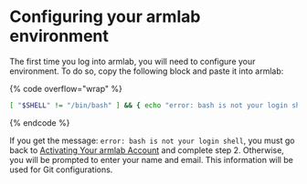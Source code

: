 # Configuring your armlab environment

The first time you log into armlab, you will need to configure your environment. To do so, copy the following block and paste it into armlab:  &#x20;

{% code overflow="wrap" %}
```bash
[ "$SHELL" != "/bin/bash" ] && { echo "error: bash is not your login shell"; exit 1; }; \cp /u/cos217/.bash_profile /u/cos217/.bashrc /u/cos217/.emacs /u/cos217/.splintrc ~/; read -p "Enter your name: " name; read -p "Enter your email address: " email; git config --global user.name "$name"; git config --global user.email "$email"; git config --global core.editor emacs; git config --global color.ui auto; exec bash
```
{% endcode %}

If you get the message: `error: bash is not your login shell`, you must go back to [Activating Your armlab Account](activating-your-armlab-account.md) and complete step 2. Otherwise, you will be prompted to enter your name and email. This information will be used for Git configurations.&#x20;
